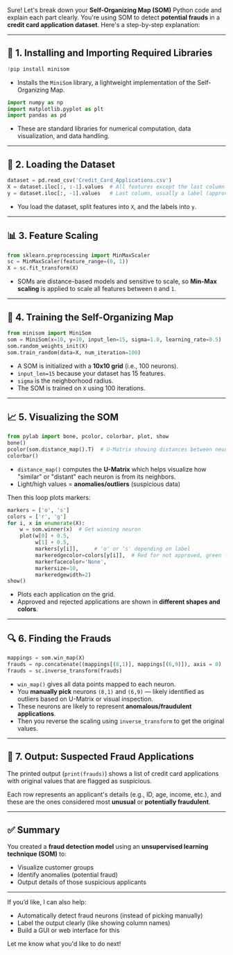 Sure! Let's break down your **Self-Organizing Map (SOM)** Python code and explain each part clearly. You're using SOM to detect **potential frauds** in a **credit card application dataset**. Here's a step-by-step explanation:

---

## 🔧 **1. Installing and Importing Required Libraries**

```python
!pip install minisom
```

* Installs the `MiniSom` library, a lightweight implementation of the Self-Organizing Map.

```python
import numpy as np
import matplotlib.pyplot as plt
import pandas as pd
```

* These are standard libraries for numerical computation, data visualization, and data handling.

---

## 📄 **2. Loading the Dataset**

```python
dataset = pd.read_csv('Credit_Card_Applications.csv')
X = dataset.iloc[:, :-1].values  # All features except the last column
y = dataset.iloc[:, -1].values   # Last column, usually a label (approved = 1 / not approved = 0)
```

* You load the dataset, split features into `X`, and the labels into `y`.

---

## 📊 **3. Feature Scaling**

```python
from sklearn.preprocessing import MinMaxScaler
sc = MinMaxScaler(feature_range=(0, 1))
X = sc.fit_transform(X)
```

* SOMs are distance-based models and sensitive to scale, so **Min-Max scaling** is applied to scale all features between `0` and `1`.

---

## 🧠 **4. Training the Self-Organizing Map**

```python
from minisom import MiniSom
som = MiniSom(x=10, y=10, input_len=15, sigma=1.0, learning_rate=0.5)
som.random_weights_init(X)
som.train_random(data=X, num_iteration=100)
```

* A SOM is initialized with a **10x10 grid** (i.e., 100 neurons).
* `input_len=15` because your dataset has 15 features.
* `sigma` is the neighborhood radius.
* The SOM is trained on `X` using 100 iterations.

---

## 📈 **5. Visualizing the SOM**

```python
from pylab import bone, pcolor, colorbar, plot, show
bone()
pcolor(som.distance_map().T)  # U-Matrix showing distances between neurons
colorbar()
```

* `distance_map()` computes the **U-Matrix** which helps visualize how "similar" or "distant" each neuron is from its neighbors.
* Light/high values = **anomalies/outliers** (suspicious data)

Then this loop plots markers:

```python
markers = ['o', 's']
colors = ['r', 'g']
for i, x in enumerate(X):
    w = som.winner(x)  # Get winning neuron
    plot(w[0] + 0.5,
         w[1] + 0.5,
         markers[y[i]],     # 'o' or 's' depending on label
         markeredgecolor=colors[y[i]],  # Red for not approved, green for approved
         markerfacecolor='None',
         markersize=10,
         markeredgewidth=2)
show()
```

* Plots each application on the grid.
* Approved and rejected applications are shown in **different shapes and colors**.

---

## 🔍 **6. Finding the Frauds**

```python
mappings = som.win_map(X)
frauds = np.concatenate((mappings[(8,1)], mappings[(6,9)]), axis = 0)
frauds = sc.inverse_transform(frauds)
```

* `win_map()` gives all data points mapped to each neuron.
* You **manually pick** neurons `(8,1)` and `(6,9)` — likely identified as outliers based on U-Matrix or visual inspection.
* These neurons are likely to represent **anomalous/fraudulent applications**.
* Then you reverse the scaling using `inverse_transform` to get the original values.

---

## 📃 **7. Output: Suspected Fraud Applications**

The printed output (`print(frauds)`) shows a list of credit card applications with original values that are flagged as suspicious.

Each row represents an applicant's details (e.g., ID, age, income, etc.), and these are the ones considered most **unusual** or **potentially fraudulent**.

---

## ✅ Summary

You created a **fraud detection model** using an **unsupervised learning technique (SOM)** to:

* Visualize customer groups
* Identify anomalies (potential fraud)
* Output details of those suspicious applicants

---

If you’d like, I can also help:

* Automatically detect fraud neurons (instead of picking manually)
* Label the output clearly (like showing column names)
* Build a GUI or web interface for this

Let me know what you'd like to do next!
